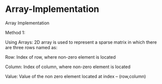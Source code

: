 # Array-Implementation
Array Implementation

Method 1: 

Using Arrays: 2D array is used to represent a sparse matrix in which there are three rows named as: 

Row: Index of row, where non-zero element is located

Column: Index of column, where non-zero element is located

Value: Value of the non zero element located at index – (row,column)
